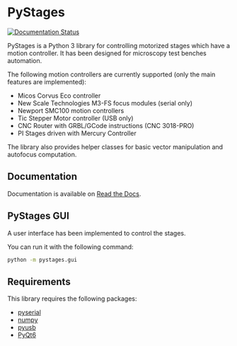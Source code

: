 # PyStages

[![Documentation Status](https://readthedocs.org/projects/pystages/badge/?version=latest)](https://pystages.readthedocs.io/en/latest/?badge=latest)

PyStages is a Python 3 library for controlling motorized stages which have a
motion controller. It has been designed for microscopy test benches automation.

The following motion controllers are currently supported (only the main features
are implemented):

- Micos Corvus Eco controller
- New Scale Technologies M3-FS focus modules (serial only)
- Newport SMC100 motion controllers
- Tic Stepper Motor controller (USB only)
- CNC Router with GRBL/GCode instructions (CNC 3018-PRO)
- PI Stages driven with Mercury Controller

The library also provides helper classes for basic vector manipulation and
autofocus computation.

## Documentation

Documentation is available on [Read the Docs](https://pystages.readthedocs.io).

## PyStages GUI

A user interface has been implemented to control the stages.

You can run it with the following command:

```bash
python -m pystages.gui
```

## Requirements

This library requires the following packages:

- [pyserial](https://pypi.org/project/pyserial/)
- [numpy](https://pypi.org/project/numpy/)
- [pyusb](https://pypi.org/project/pyusb/)
- [PyQt6](https://pypi.org/project/PyQt6/)
